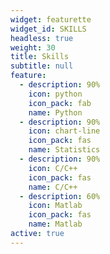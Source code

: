 ```yaml
---
widget: featurette
widget_id: SKILLS
headless: true
weight: 30
title: Skills
subtitle: null
feature:
  - description: 90%
    icon: python
    icon_pack: fab
    name: Python
  - description: 90%
    icon: chart-line
    icon_pack: fas
    name: Statistics
  - description: 90%
    icon: C/C++
    icon_pack: fas
    name: C/C++
  - description: 60%
    icon: Matlab
    icon_pack: fas
    name: Matlab
active: true
---
```


